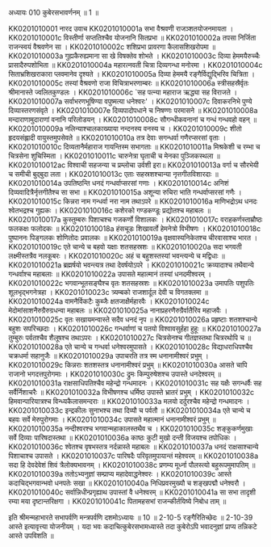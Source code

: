 अध्यायः 010
कुबेरसभावर्णनम् ॥ 1 ॥
	
KK0201010001	नारद उवाच 
KK0201010001a	सभा वैश्रवणी राजञ्शतयोजनमायता ।
KK0201010001c	विस्तीर्णा सप्ततिश्चैव योजनानि सितप्रभा ॥
KK0201010002a	तपसा निर्जिता राजन्स्वयं वैश्रवणेन सा ।
KK0201010002c	शशिप्रभा प्रावरणा कैलासशिखरोपमा ॥
KK0201010003a	गुह्यकैरुह्यमाना सा खे विषक्तेव शोभते ।
KK0201010003c	दिव्या हेममयैरुच्चैः प्रासादैरुपशोभिता ॥
KK0201010004a	महारत्नवती चित्रा दिव्यगन्धा मनोरमा ।
KK0201010004c	सिताभ्रशिखराकारा प्लवमानेव दृश्यते ।
KK0201010005a	दिव्या हेममयै रङ्गैर्विद्युद्भिरिव चित्रिता ।
KK0201010005c	तस्यां वैश्रवणो राजा विचित्राभरणाम्बरः ॥
KK0201010006a	स्त्रीसहस्रैर्वृतः श्रीमानास्ते ज्वलितकुण्डलः ।
KK0201010006c	`सह पत्न्या महाराज ऋद्ध्या सह विराजते ।
KK0201010007a	सर्वाभरणभूषिण्या वपुष्मत्या धनेश्वरः' ।
KK0201010007c	दिवाकरनिभे पुण्ये दिव्यास्तरणसंवृते ।
KK0201010007e	दिव्यपादोपधाने च निषण्णः परमासने ॥
KK0201010008a	मन्दाराणामुदाराणां वनानि परिलोडयन् ।
KK0201010008c	सौगन्धीकवनानां च गन्धं गन्धवहो वहन् ॥
KK0201010009a	नलिन्याश्चालकाख्याया नन्दनस्य वनस्य च ।
KK0201010009c	शीतो हृदयसंह्लादी वायुस्तमुपसेवते ॥
KK0201010010a	तत्र देवाः सगन्धर्वा गणैरप्सरसां वृताः ।
KK0201010010c	दिव्यतानैर्महाराज गायन्तिस्म सभागताः ॥
KK0201010011a	मिश्रकेशी च रम्भा च चित्रसेना शुचिस्मिता ।
KK0201010011c	चारुनेत्रा घृताची च मेनका पुञ्जिकस्थला ॥
KK0201010012ac	विश्वाची सहजन्या च प्रम्लोचा उर्वशी इरा॥
KK0201010013a	वर्गा च सौरभेयी च समीची बुद्बुदा लता ।
KK0201010013c	एताः सहस्रशश्चान्या नृत्तगीतविशारदाः ॥
KK0201010014a	उपतिष्ठन्ति धनदं गन्धर्वाप्सरसां गणाः ।
KK0201010014c	अनिशं दिव्यवादित्रैर्नृत्तगीतैश्च सा सभा ॥
KK0201010015a	अशून्या रुचिरा भाति गन्धर्वाप्सरसां गणैः ।
KK0201010015c	किन्नरा नाम गन्धर्वा नरा नाम तथाऽपरे ॥
KK0201010016a	माणिभद्रोऽथ धनदः श्वेतभद्रश्च गुह्यकः ।
KK0201010016c	कशेरको गण्डकण्डूः प्रद्योतश्च महाबलः ॥
KK0201010017a	कुस्तुम्बरुः पिशाचश्च गजकर्णो विशालकः ।
KK0201010017c	वराहकर्णस्ताम्रौष्ठः फलकक्षः फलोदकः ॥
KK0201010018a	हंसचूडः शिखावर्तो हेमनेत्रो विभीषणः ।
KK0201010018c	पुष्पाननः पिङ्गलकः शोणितोदः प्रवालकः ॥
KK0201010019a	वृक्षवास्यनिकेतश्च चीरवासाश्च भारत ।
KK0201010019c	एते चान्ये च बहवो यक्षाः शतसहस्रशः ॥
KK0201010020a	सदा भगवती लक्ष्मीस्तत्रैव नलकूबरः ।
KK0201010020c	अहं च बहुशस्तस्यां भवन्त्यन्ये च मद्विधाः ॥
KK0201010021a	ब्रह्मर्षयो भवन्त्यत्र तथा देवर्षयोऽपरे ।
KK0201010021c	क्रव्यादाश्च तथैवान्ये गन्धर्वाश्च महाबलाः ॥
KK0201010022a	उपासते महात्मानं तस्यां धनदमीश्वरम् ।
KK0201010022c	भगवान्भूतसङ्घैश्च वृतः शतसहस्रशः ॥
KK0201010023a	उमापतिः पशुपतिः शूलभृद्भगनेत्रहा ।
KK0201010023c	त्र्यम्बको राजशार्दूल देवी च विगतक्लमा ॥
KK0201010024a	वामनैर्विकटैः कुब्जैः क्षतजाक्षैर्महारवैः ।
KK0201010024c	मेदोमांसाशनैरुग्रैरुग्रधन्वा महाबलः ॥
KK0201010025a	नानाप्रहरणैरुग्रैर्वातैरिव महाजवैः ।
KK0201010025c	वृतः सखायमन्वास्ते सदैव धनदं नृप ॥
KK0201010026a	प्रहृष्टाः शतशश्चान्ये बहुशः सपरिच्छदाः ।
KK0201010026c	गन्धर्वाणां च पतयो विश्वावसुर्हहा हुहूः ॥
KK0201010027a	तुम्बुरुः पर्वतश्चैव शैलूषश्च तथाऽपरः ।
KK0201010027c	चित्रसेनश्च गीतज्ञस्तथा चित्ररथोपि च ॥
KK0201010028a	एते चान्ये च गन्धर्वा धनेश्वरमुपासते ।
KK0201010028c	विद्याधराधिपश्चैव चक्रधर्मा सहानुजैः ॥
KK0201010029a	उपाचरति तत्र स्म धनानामीश्वरं प्रभुम् ।
KK0201010029c	किन्नराः शतशस्तत्र धनानामीश्वरं प्रभुम् ॥
KK0201010030a	आसते चापि राजानो भगदत्तपुरोगमाः ।
KK0201010030c	द्रुमः किम्पुरुषेशश्च उपास्ते धनदेश्वरम् ॥
KK0201010031a	राक्षसाधिपतिश्चैव महेन्द्रो गन्धमादनः ।
KK0201010031c	सह यक्षैः सगन्धर्वैः सह सर्वैर्निशाचरैः ॥
KK0201010032a	विभीषणश्च धर्मिष्ठ उपास्ते भ्रातरं प्रभुम् ।
KK0201010032c	हिमवान्पारियात्रश्च विन्ध्यकैलासमन्दराः ॥
KK0201010033a	मलयो दर्दुरश्चैव महेन्द्रो गन्धमादनः ।
KK0201010033c	इन्द्रकीलः सुनाभश्च तथा दिव्यौ च पर्वतौ ॥
KK0201010034a	एते चान्ये च बहवः सर्वे मेरुपुरोगमाः ।
KK0201010034c	उपासते महात्मानं धनानामीश्वरं प्रभुम् ॥
KK0201010035a	नन्दीश्वरश्च भगवान्महाकालस्तथैव च ।
KK0201010035c	शङ्कुकर्णमुखाः सर्वे दिव्याः पारिषदास्तथा ॥
KK0201010036a	काष्ठः कुटी मुखो दन्ती विजयश्च तपोधिकः ।
KK0201010036c	श्वेतश्च वृषभस्तत्र नर्दन्नास्ते महाबलः ॥
KK0201010037a	धनदं राक्षसाश्चान्ये पिशाचाश्च उपासते ।
KK0201010037c	पारिषदैः परिवृतमुपायान्तं महेश्वरम् ॥
KK0201010038a	सदा हि देवदेवेशं शिवं त्रैलोक्यभावनम् ।
KK0201010038c	प्रणम्य मूर्ध्ना पौलस्त्यो बहुरूपमुमापतिम् ॥
KK0201010039a	ततोऽभ्यनुज्ञां सम्प्राप्य महादेवाद्धनेश्वरः ।
KK0201010039c	आस्ते कदाचिद्भगवान्भवो धनपतेः सखा ॥
KK0201010040a	निधिप्रवरमुख्यौ च शङ्खपद्मौ धनेश्वरौ ।
KK0201010040c	सर्वान्निधीन्प्रगृह्याथ उपास्तां वै धनेश्वरम् ॥
KK0201010041a	सा सभा तादृशी रम्या मया दृष्टान्तरिक्षगा ।
KK0201010041c	पितामहसभां राजन्कीर्तयिष्ये निबोध ताम् ॥ 

इति श्रीमन्महाभारते सभापर्वणि मन्त्रपर्वणि दशमोऽध्यायः ॥ 10 ॥
2-10-5 रङ्गैरितिच्छेदः ॥ 2-10-39 आस्ते इत्यावृत्त्या योजनीयम् । यदा भवः कदाचित्कुबेरसभामध्यास्ते तदा कुबेरोऽपि भवादनुज्ञां प्राप्य तन्निकटे आस्ते उपविशति ॥
